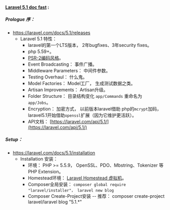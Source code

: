 #### [Laravel 5.1 doc fast](https://laravel.com/docs/5.1/) : 


##### Prologue 序：
* https://laravel.com/docs/5.1/releases
  * Laravel 5.1 特性：
    * laravel的第一个LTS版本， 2年bugfixes、3年security fixes。
    * php 5.59+。
    * [PSR-2编码风格](https://github.com/php-fig/fig-standards/blob/master/accepted/PSR-2-coding-style-guide.md)。
    * Event Broadcasting： 事件广播。
    * Middleware Parameters： 中间件参数。
    * Testing Overhaul： 什么鬼。
    * Model Factories： Model工厂， 生成测试数据之类。
    * Artisan Improvements： Artisan升级。
    * Folder Structure： 目录结构变化 `app/Commands` 重命名为 `app/Jobs`。
    * Encryption： 加密方式， 以前版本laravel借助 php的`mcrypt`加码，laravel5.1开始借助`openssl`扩展（因为它维护更活跃）。 
    * API文档： [https://laravel.com/api/5.1/](https://laravel.com/api/5.1/)

##### Setup：
  * https://laravel.com/docs/5.1/installation
    * Installation 安装： 
      * 环境： PHP >= 5.5.9， OpenSSL、PDO、Mbstring、Tokenizer 等PHP Extension。
      * Homestead环境：  [Laravel Homestead 虚拟机](https://laravel.com/docs/5.1/homestead)。
      * Composer全局安装： `composer global require "laravel/installer"， laravel new blog`
      * Composer Create-Project安装 -- 推荐： composer create-project laravel/laravel blog "5.1.*"